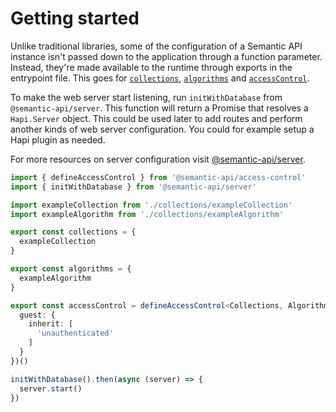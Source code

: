 # Getting started

Unlike traditional libraries, some of the configuration of a Semantic API instance isn't passed down to the application through a function parameter. Instead, they're made available to the runtime through exports in the entrypoint file. This goes for [`collections`](), [`algorithms`]() and [`accessControl`]().

To make the web server start listening, run `initWithDatabase` from `@semantic-api/server`. This function will return a Promise that resolves a `Hapi.Server` object. This could be used later to add routes and perform another kinds of web server configuration. You could for example setup a Hapi plugin as needed.

For more resources on server configuration visit [@semantic-api/server]().

```ts
import { defineAccessControl } from '@semantic-api/access-control'
import { initWithDatabase } from '@semantic-api/server'

import exampleCollection from './collections/exampleCollection'
import exampleAlgorithm from './collections/exampleAlgorithm'

export const collections = {
  exampleCollection
}

export const algorithms = {
  exampleAlgorithm
}

export const accessControl = defineAccessControl<Collections, Algorithms>()({
  guest: {
    inherit: [
      'unauthenticated'
    ]
  }
})()

initWithDatabase().then(async (server) => {
  server.start()
})
```

